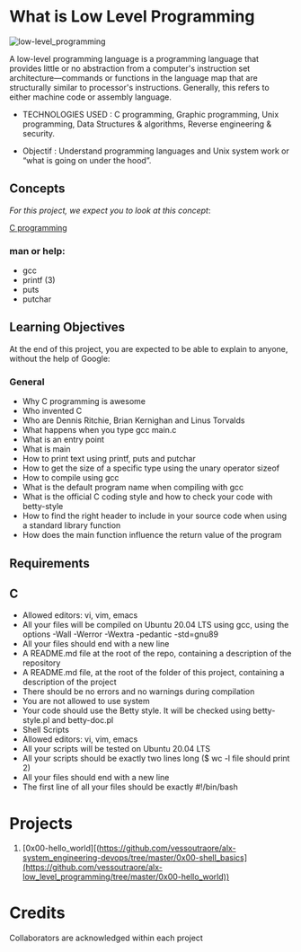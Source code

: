 # What is Low Level Programming

![low-level_programming](https://user-images.githubusercontent.com/126578500/225755782-c495799e-93a0-47a5-b917-4bba80448979.png)

A low-level programming language is a programming language that provides little or no abstraction from a computer's instruction set architecture—commands or functions in the language map that are structurally similar to processor's instructions. Generally, this refers to either machine code or assembly language.

* TECHNOLOGIES USED : C programming, Graphic programming, Unix programming, Data Structures & algorithms, Reverse engineering & security.

* Objectif : Understand programming languages and Unix system work or “what is going on under the hood”.

## Concepts

*For this project, we expect you to look at this concept*:

[C programming](https://s3.amazonaws.com/alx-intranet.hbtn.io/uploads/misc/2022/4/e0ccf91eec6b977a9e00ed384dc285df9c2772e3.pdf?X-Amz-Algorithm=AWS4-HMAC-SHA256&X-Amz-Credential=AKIARDDGGGOUSBVO6H7D%2F20230316%2Fus-east-1%2Fs3%2Faws4_request&X-Amz-Date=20230316T210713Z&X-Amz-Expires=86400&X-Amz-SignedHeaders=host&X-Amz-Signature=fdf594545d87e429550bc0a2f3f8f2ede66ec9aee701c3e7a974005c3ed71eec "C programming")

### man or help:

* gcc
* printf (3)
* puts
* putchar

## Learning Objectives

At the end of this project, you are expected to be able to explain to anyone, without the help of Google:

### General

* Why C programming is awesome
* Who invented C
* Who are Dennis Ritchie, Brian Kernighan and Linus Torvalds
* What happens when you type gcc main.c
* What is an entry point
* What is main
* How to print text using printf, puts and putchar
* How to get the size of a specific type using the unary operator sizeof
* How to compile using gcc
* What is the default program name when compiling with gcc
* What is the official C coding style and how to check your code with betty-style
* How to find the right header to include in your source code when using a standard library function
* How does the main function influence the return value of the program

## Requirements

## C

* Allowed editors: vi, vim, emacs
* All your files will be compiled on Ubuntu 20.04 LTS using gcc, using the options -Wall -Werror -Wextra -pedantic -std=gnu89
* All your files should end with a new line
* A README.md file at the root of the repo, containing a description of the repository
* A README.md file, at the root of the folder of this project, containing a description of the project
* There should be no errors and no warnings during compilation
* You are not allowed to use system
* Your code should use the Betty style. It will be checked using betty-style.pl and betty-doc.pl
* Shell Scripts
* Allowed editors: vi, vim, emacs
* All your scripts will be tested on Ubuntu 20.04 LTS
* All your scripts should be exactly two lines long ($ wc -l file should print 2)
* All your files should end with a new line
* The first line of all your files should be exactly #!/bin/bash

# Projects
1. [0x00-hello_world][(https://github.com/vessoutraore/alx-system_engineering-devops/tree/master/0x00-shell_basics](https://github.com/vessoutraore/alx-low_level_programming/tree/master/0x00-hello_world))

# Credits
Collaborators are acknowledged within each project
